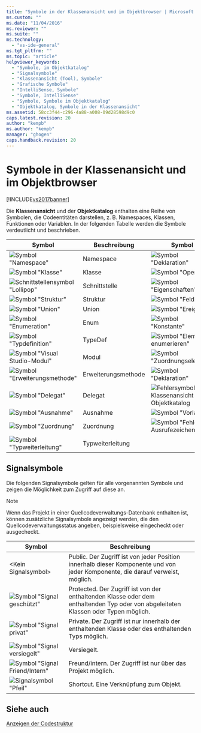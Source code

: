 ```yaml
---
title: "Symbole in der Klassenansicht und im Objektbrowser | Microsoft Docs"
ms.custom: ""
ms.date: "11/04/2016"
ms.reviewer: ""
ms.suite: ""
ms.technology: 
  - "vs-ide-general"
ms.tgt_pltfrm: ""
ms.topic: "article"
helpviewer_keywords: 
  - "Symbole, im Objektkatalog"
  - "Signalsymbole"
  - "Klassenansicht (Tool), Symbole"
  - "Grafische Symbole"
  - "IntelliSense, Symbole"
  - "Symbole, IntelliSense"
  - "Symbole, Symbole im Objektkatalog"
  - "Objektkatalog, Symbole in der Klassenansicht"
ms.assetid: 58cc3f44-c296-4a88-a008-09d28598d9c0
caps.latest.revision: 20
author: "kempb"
ms.author: "kempb"
manager: "ghogen"
caps.handback.revision: 20
---
```

# Symbole in der Klassenansicht und im Objektbrowser
[!INCLUDE[vs2017banner](../code-quality/includes/vs2017banner.md)]

Die **Klassenansicht** und der **Objektkatalog** enthalten eine Reihe von Symbolen, die Codeentitäten darstellen, z. B. Namespaces, Klassen, Funktionen oder Variablen.  In der folgenden Tabelle werden die Symbole verdeutlicht und beschrieben.  
  
|Symbol|Beschreibung|Symbol|Beschreibung|  
|------------|------------------|------------|------------------|  
|![Symbol "Namespace"](~/ide/media/vxnamespace_icon.gif "vxNamespace\_Icon")|Namespace|![Symbol "Deklaration"](~/ide/media/vxmethod_icon.gif "vxMethod\_Icon")|Methode oder Funktion|  
|![Symbol "Klasse"](~/ide/media/vxclass_icon.gif "vxClass\_Icon")|Klasse|![Symbol "Operator"](~/ide/media/vxoperator_icon.gif "vxOperator\_Icon")|Operator|  
|![Schnittstellensymbol "Lollipop"](~/ide/media/vxinterface_icon.gif "vxInterface\_Icon")|Schnittstelle|![Symbol "Eigenschaften"](~/ide/media/vxproperty_icon.gif "vxProperty\_Icon")|Eigenschaft|  
|![Symbol "Struktur"](~/ide/media/vxstruct_icon.gif "vxStruct\_Icon")|Struktur|![Symbol "Feld"](~/ide/media/vxfield_icon.gif "vxField\_Icon")|Feld oder Variable|  
|![Symbol "Union"](~/ide/media/vxunion_icon.gif "vxUnion\_Icon")|Union|![Symbol "Ereignis"](~/ide/media/vxevent_icon.gif "vxEvent\_Icon")|Ereignis|  
|![Symbol "Enumeration"](~/ide/media/vxenum_icon.gif "vxEnum\_Icon")|Enum|![Symbol "Konstante"](~/ide/media/vxconstant_icon.gif "vxConstant\_Icon")|Konstante|  
|![Symbol "Typdefinition"](~/ide/media/vxtypedef_icon.gif "vxTypeDef\_Icon")|TypeDef|![Symbol "Element enumerieren"](~/ide/media/vxenumitem_icon.gif "vxEnumItem\_Icon")|Enumerationselement|  
|![Symbol "Visual Studio&#45;Modul"](~/ide/media/vxmodule_icon.gif "vxModule\_Icon")|Modul|![Symbol "Zuordnungselement"](~/ide/media/vxmapitem_icon.gif "vxMapItem\_Icon")|Zuordnungselement|  
|![Symbol "Erweiterungsmethode"](~/ide/media/extensionmethod.gif "ExtensionMethod")|Erweiterungsmethode|![Symbol "Deklaration"](~/ide/media/vxmethod_icon.gif "vxMethod\_Icon")|Externe Deklaration|  
|![Symbol "Delegat"](~/ide/media/vxdelegate_icon.gif "vxDelegate\_Icon")|Delegat|![Fehlersymbol für Klassenansicht und Objektkatalog](~/ide/media/erroricon.gif "ErrorIcon")|Fehler|  
|![Symbol "Ausnahme"](~/ide/media/vxexception_icon.gif "vxException\_Icon")|Ausnahme|![Symbol "Vorlage"](~/ide/media/vxtemplate_icon.gif "vxTemplate\_Icon")|Vorlage|  
|![Symbol "Zuordnung"](~/ide/media/vxmap_icon.gif "vxMap\_Icon")|Zuordnung|![Symbol "Fehler &#45; Ausrufezeichen"](~/ide/media/vxerror_icon.gif "vxError\_Icon")|Unbekannt|  
|![Symbol "Typweiterleitung"](~/ide/media/ob_type_forward.gif "ob\_type\_forward")|Typweiterleitung|||  
  
## Signalsymbole  
 Die folgenden Signalsymbole gelten für alle vorgenannten Symbole und zeigen die Möglichkeit zum Zugriff auf diese an.  
  
> [!NOTE]
>  Wenn das Projekt in einer Quellcodeverwaltungs\-Datenbank enthalten ist, können zusätzliche Signalsymbole angezeigt werden, die den Quellcodeverwaltungsstatus angeben, beispielsweise eingecheckt oder ausgecheckt.  
  
|Symbol|Beschreibung|  
|------------|------------------|  
|\<Kein Signalsymbol\>|Public.  Der Zugriff ist von jeder Position innerhalb dieser Komponente und von jeder Komponente, die darauf verweist, möglich.|  
|![Symbol "Signal geschützt"](~/ide/media/vxsignal_icon_key.gif "vxSignal\_Icon\_Key")|Protected.  Der Zugriff ist von der enthaltenden Klasse oder dem enthaltenden Typ oder von abgeleiteten Klassen oder Typen möglich.|  
|![Symbol "Signal privat"](~/ide/media/vxsignal_icon_lock.gif "vxSignal\_Icon\_Lock")|Private.  Der Zugriff ist nur innerhalb der enthaltenden Klasse oder des enthaltenden Typs möglich.|  
|![Symbol "Signal versiegelt"](~/ide/media/vxsignal_icon_envelope.gif "vxSignal\_Icon\_Envelope")|Versiegelt.|  
|![Symbol "Signal Friend&#47;Intern"](~/ide/media/vxsignal_icon_diamond.gif "vxSignal\_Icon\_Diamond")|Freund\/intern.  Der Zugriff ist nur über das Projekt möglich.|  
|![Signalsymbol "Pfeil"](~/ide/media/vxsignal_icon_arrow.gif "vxSignal\_Icon\_Arrow")|Shortcut.  Eine Verknüpfung zum Objekt.|  
  
## Siehe auch  
 [Anzeigen der Codestruktur](../ide/viewing-the-structure-of-code.md)